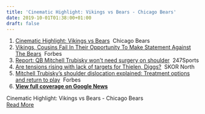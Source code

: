 ```yaml
---
title: 'Cinematic Highlight: Vikings vs Bears - Chicago Bears'
date: 2019-10-01T01:38:00+01:00
draft: false
---
```


1.  [Cinematic Highlight: Vikings vs Bears](https://www.youtube.com/watch?v=olw0vagkLxM)  Chicago Bears
2.  [Vikings, Cousins Fail In Their Opportunity To Make Statement Against The Bears](https://www.forbes.com/sites/stevesilverman/2019/09/29/vikings-cousins-fail-in-their-opportunity-to-make-statement-against-the-bears/)  Forbes
3.  [Report: QB Mitchell Trubisky won't need surgery on shoulder](https://247sports.com/nfl/chicago-bears/Article/Report-Chicago-Bears-QB-Mitchell-Trubisky-wont-need-surgery-on-injured-shoulder-136343995/)  247Sports
4.  [Are tensions rising with lack of targets for Thielen, Diggs?](https://www.skornorth.com/vikings-2/2019/09/are-tensions-rising-with-lack-of-targets-for-thielen-diggs/)  SKOR North
5.  [Mitchell Trubisky’s shoulder dislocation explained: Treatment options and return to play](https://www.forbes.com/sites/davidgeier/2019/09/30/mitchell-trubiskys-shoulder-dislocation-explained-treatment-options-and-return-to-play/)  Forbes
6.  **[View full coverage on Google News](https://news.google.com/stories/CAAqcggKImxDQklTU3pvSmMzUnZjbmt0TXpZd1NqNEtFUWozbGV5ampvQU1FU1Y5VFl0NGNLRERFaWxDWldGeWN5QjJjeUJXYVd0cGJtZHpJTUszSUZKbFozVnNZWElnVTJWaGMyOXVJTUszSUU1R1RDZ0FQAQ?oc=5)**

  
Cinematic Highlight: Vikings vs Bears - Chicago Bears  
[Read More](https://www.youtube.com/watch?v=olw0vagkLxM)